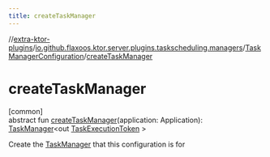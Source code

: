 ```yaml
---
title: createTaskManager
---
```


//[extra-ktor-plugins](../../../index.md)/[io.github.flaxoos.ktor.server.plugins.taskscheduling.managers](../index.md)/[TaskManagerConfiguration](index.md)/[createTaskManager](create-task-manager.md)

# createTaskManager

[common]\
abstract fun [createTaskManager](create-task-manager.md)(application:
Application): [TaskManager](../-task-manager/index.md)&lt;out [TaskExecutionToken](../-task-execution-token/index.md)
&gt;

Create the [TaskManager](../-task-manager/index.md) that this configuration is for




